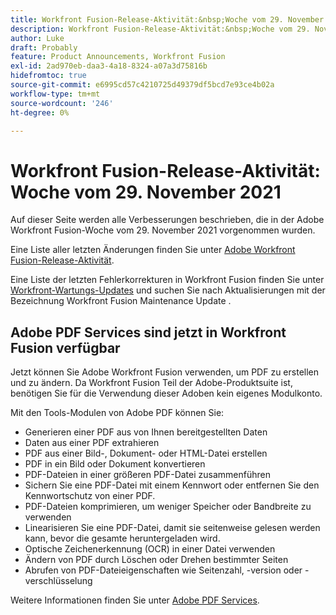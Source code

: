 ```yaml
---
title: Workfront Fusion-Release-Aktivität:&nbsp;Woche vom 29. November 2021
description: Workfront Fusion-Release-Aktivität:&nbsp;Woche vom 29. November 2021
author: Luke
draft: Probably
feature: Product Announcements, Workfront Fusion
exl-id: 2ad970eb-daa3-4a18-8324-a07a3d75816b
hidefromtoc: true
source-git-commit: e6995cd57c4210725d49379df5bcd7e93ce4b02a
workflow-type: tm+mt
source-wordcount: '246'
ht-degree: 0%

---
```


# Workfront Fusion-Release-Aktivität: Woche vom 29. November 2021

Auf dieser Seite werden alle Verbesserungen beschrieben, die in der Adobe Workfront Fusion-Woche vom 29. November 2021 vorgenommen wurden.

Eine Liste aller letzten Änderungen finden Sie unter [Adobe Workfront Fusion-Release-Aktivität](../../../product-announcements/product-releases/fusion-release-activity/fusion-release-activity.md).

Eine Liste der letzten Fehlerkorrekturen in Workfront Fusion finden Sie unter [Workfront-Wartungs-Updates](https://experienceleague.adobe.com/docs/workfront-known-issues/releases/current-updates.html) und suchen Sie nach Aktualisierungen mit der Bezeichnung Workfront Fusion Maintenance Update .

## Adobe PDF Services sind jetzt in Workfront Fusion verfügbar

Jetzt können Sie Adobe Workfront Fusion verwenden, um PDF zu erstellen und zu ändern. Da Workfront Fusion Teil der Adobe-Produktsuite ist, benötigen Sie für die Verwendung dieser Adoben kein eigenes Modulkonto.

Mit den Tools-Modulen von Adobe PDF können Sie:

* Generieren einer PDF aus von Ihnen bereitgestellten Daten
* Daten aus einer PDF extrahieren
* PDF aus einer Bild-, Dokument- oder HTML-Datei erstellen
* PDF in ein Bild oder Dokument konvertieren
* PDF-Dateien in einer größeren PDF-Datei zusammenführen
* Sichern Sie eine PDF-Datei mit einem Kennwort oder entfernen Sie den Kennwortschutz von einer PDF.
* PDF-Dateien komprimieren, um weniger Speicher oder Bandbreite zu verwenden
* Linearisieren Sie eine PDF-Datei, damit sie seitenweise gelesen werden kann, bevor die gesamte heruntergeladen wird.
* Optische Zeichenerkennung (OCR) in einer Datei verwenden
* Ändern von PDF durch Löschen oder Drehen bestimmter Seiten
* Abrufen von PDF-Dateieigenschaften wie Seitenzahl, -version oder -verschlüsselung

Weitere Informationen finden Sie unter [Adobe PDF Services](../../../workfront-fusion/apps-and-their-modules/pdf-modules.md).

